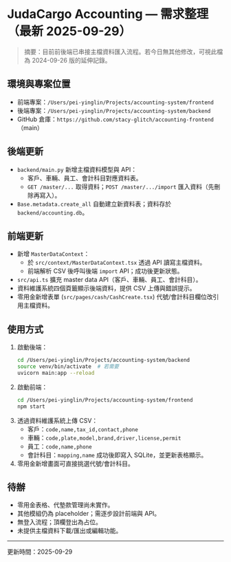 # JudaCargo Accounting — 需求整理（最新 2025-09-29）

> 摘要：目前前後端已串接主檔資料匯入流程。若今日無其他修改，可視此檔為 2024-09-26 版的延伸記錄。

## 環境與專案位置
- 前端專案：`/Users/pei-yinglin/Projects/accounting-system/frontend`
- 後端專案：`/Users/pei-yinglin/Projects/accounting-system/backend`
- GitHub 倉庫：`https://github.com/stacy-glitch/accounting-frontend`（main）

## 後端更新
- `backend/main.py` 新增主檔資料模型與 API：
  - 客戶、車輛、員工、會計科目對應資料表。
  - `GET /master/...` 取得資料；`POST /master/.../import` 匯入資料（先刪除再寫入）。
- `Base.metadata.create_all` 自動建立新資料表；資料存於 `backend/accounting.db`。

## 前端更新
- 新增 `MasterDataContext`：
  - 於 `src/context/MasterDataContext.tsx` 透過 API 讀寫主檔資料。
  - 前端解析 CSV 後呼叫後端 `import` API；成功後更新狀態。
- `src/api.ts` 擴充 master data API（客戶、車輛、員工、會計科目）。
- 資料維護系統四個頁籤顯示後端資料，提供 CSV 上傳與錯誤提示。
- 零用金新增表單 (`src/pages/cash/CashCreate.tsx`) 代號/會計科目欄位改引用主檔資料。

## 使用方式
1. 啟動後端：
   ```bash
   cd /Users/pei-yinglin/Projects/accounting-system/backend
   source venv/bin/activate  # 若需要
   uvicorn main:app --reload
   ```
2. 啟動前端：
   ```bash
   cd /Users/pei-yinglin/Projects/accounting-system/frontend
   npm start
   ```
3. 透過資料維護系統上傳 CSV：
   - 客戶：`code,name,tax_id,contact,phone`
   - 車輛：`code,plate,model,brand,driver,license,permit`
   - 員工：`code,name,phone`
   - 會計科目：`mapping,name`
   成功後即寫入 SQLite，並更新表格顯示。
4. 零用金新增畫面可直接挑選代號/會計科目。

## 待辦
- 零用金表格、代墊款管理尚未實作。
- 其他模組仍為 placeholder；需逐步設計前端與 API。
- 無登入流程；頂欄登出為占位。
- 未提供主檔資料下載/匯出或編輯功能。

---
更新時間：2025-09-29
